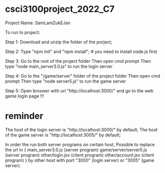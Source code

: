 # csci3100project_2022_C7
Project Name: SamLamZukEJan

To run to project:

Step 1: Download and unzip the folder of the porject;

Step 2: Type "npm init" and "npm install"; # you need to install node.js first

Step 3: Go to the root of the project folder
        Then open cmd prompt
        Then type "node main_server3.0.js" to run the login server
        
Step 4: Go to the "/game/server" folder of the project folder
        Then open cmd prompt
        Then type "node server5.js" to run the game server
        
Step 5: Open broswer with url "http://localhost:3000/" and go to the web game login page !!!

# reminder

The host of the login server is "http://localhost:3000/" by default;
The host of the game server is "http://localhost:3005/" by default;

In order the run both server programs on certain host,
Possible to replace the url in {
        main_server3.0.js (server program)
        game/server/server5.js (server program)
        other/login.jsx (client program)
        other/account.jsx (client program)
} by other host with port "3000" (login server) or "3005" (game server).
      

    
